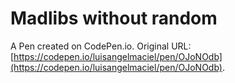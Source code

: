 # Madlibs without random

A Pen created on CodePen.io. Original URL: [https://codepen.io/luisangelmaciel/pen/OJoNOdb](https://codepen.io/luisangelmaciel/pen/OJoNOdb).

